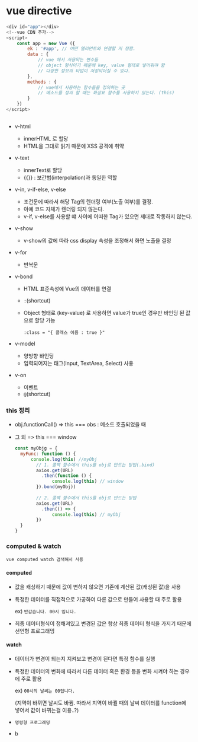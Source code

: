 # vue directive

```js
<div id="app"></div>
<!--vue CDN 추가-->
<script>
    const app = new Vue ({
        ek : '#app', // 어떤 엘리먼트와 연결할 지 정함.
        data : {
            // vue 에서 사용되는 변수들
            // object 형식이기 때문에 key, value 형태로 넣어줘야 함
            // 다양한 정보의 타입이 저장되어질 수 있다. 
        },
        methods : {
            // vue에서 사용하는 함수들을 정의하는 곳
            // 메소드를 정의 할 때는 화살표 함수를 사용하지 않는다. (this)
        }
    }) 
</script>
    
```

- v-html

  - innerHTML 로 할당
  - HTML을 그대로 읽기 때문에 XSS 공격에 취약

- v-text

  - innerText로 할당
  - {{}} : 보간법(interpolation)과 동일한 역할

- v-in, v-if-else, v-else

  - 조건문에 따라서 해당 Tag의 렌더링 여부(노출 여부)를 결정.
  - 아예 코드 자체가 렌더링 되지 않는다.
  - v-if, v-else를 사용할 떄 사이에 어떠한 Tag가 있으면 제대로 작동하지 않는다.

- v-show

  - v-show의 값에 따라 css display 속성을 조정해서 화면 노출을 결정

- v-for

  - 반복문 

- v-bond

  - HTML 표준속성에 Vue의 데이터를 연결

  - `:`(shortcut)

  - Object 형태로 (key-value) 로 사용하면 value가 true인 경우만 바인딩 된 값으로 할당 가능

    `:class = "{ 클래스 이름 : true }"`

- v-model
  - 양방향 바인딩
  - 입력되어지는 태그(Input, TextArea, Select) 사용

- v-on
  - 이벤트
  - `@`(shortcut)





### this 정리

- obj.functionCall() => this === obs : 메소드 호출되었을 때

- 그 외 => this === window

  ```js
  const myObjg = {
  	myFunc: function () {
  		console.log(this) //myObj
          // 1. 콜백 함수에서 this를 obj로 만드는 방법(.bind)
          axios.get(URL)
          	.then(function () {
              	console.log(this) // window
          }).bond(myObj))
          
          // 2. 콜백 함수에서 this를 obj로 만드는 방법
          axios.get(URL)
          	.then(() => {
              	console.log(this) // myObj
          })
  	}
  }
  ```

  

### computed & watch

`vue computed watch 검색해서 사용`

#### computed

- 값을 캐싱하기 때문에 값이 변하지 않으면 기존에 계산된 값(캐싱된 값)을 사용

- 특정한 데이터를 직접적으로 가공하여 다른 값으로 만들어 사용할 때 주로 활용

  ex) `반갑습니다. 00시 입니다.` 
  
- 최종 데이터형식이 정해져있고 변경된 값은 항상 최종 데이터 형식을 가지기 때문에 선언형 프로그래밍



#### watch

- 데이터가 변경이 되는지 지켜보고 변경이 된다면 특정 함수를 실행

- 특정한 데이터의 변화에 따라서 다른 데이터 혹은 환경 등을 변화 시켜야 하는 경우에 주로 활용

  ex) `00시의 날씨는 00입니다.`

  (지역이 바뀌면 날씨도 바뀜. 따라서 지역이 바뀔 때의 날씨 데이터를 function에 넣어서 값이 바뀌는걸 이용..?)

- `명령형 프로그래밍`
- b 